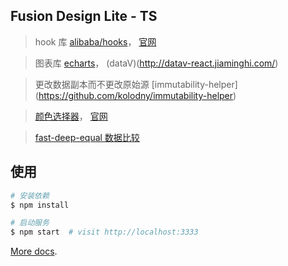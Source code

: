 ## Fusion Design Lite - TS

> hook 库 [alibaba/hooks](https://github.com/alibaba/hooks)，
> [官网](https://ahooks.gitee.io/zh-CN)

> 图表库 [echarts](https://echarts.apache.org/zh/index.html)，
> (dataV)(http://datav-react.jiaminghi.com/)

> 更改数据副本而不更改原始源 [immutability-helper] (https://github.com/kolodny/immutability-helper)

> [颜色选择器](https://github.com/casesandberg/react-color)，
> [官网](http://casesandberg.github.io/react-color/)

> [fast-deep-equal 数据比较](https://github.com/epoberezkin/fast-deep-equal)

## 使用

```bash
# 安装依赖
$ npm install

# 启动服务
$ npm start  # visit http://localhost:3333
```

[More docs](https://ice.work/docs/guide/about).
